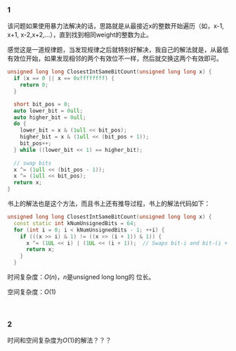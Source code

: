 ### 1
该问题如果使用暴力法解决的话，思路就是从最接近x的整数开始遍历（如，x-1, x+1, x-2,x+2,...），直到找到相同weight的整数为止。

感觉这是一道规律题，当发现规律之后就特别好解决，我自己的解法就是，从最低有效位开始，如果发现相邻的两个有效位不一样，然后就交换这两个有效即可。
```c++
unsigned long long ClosestIntSameBitCount(unsigned long long x) {
  if (x == 0 || x == 0xffffffff) {
    return 0;
  }

  short bit_pos = 0;
  auto lower_bit = 0ull;
  auto higher_bit = 0ull;
  do {
    lower_bit = x & (1ull << bit_pos);
    higher_bit = x & (1ull << (bit_pos + 1));
    bit_pos++;
  } while ((lower_bit << 1) == higher_bit);
 
  // swap bits
  x ^= (1ull << (bit_pos - 1));
  x ^= (1ull << bit_pos);
  return x;
}
```
书上的解法也是这个方法，而且书上还有推导过程，书上的解法代码如下：
```c++
unsigned long long ClosestIntSameBitCount(unsigned long long x) {
  const static int kNumUnsignedBits = 64;
  for (int i = 0; i < kNumUnsignedBits - 1; ++i) {
    if (((x >> i) & 1) != ((x >> (i + 1)) & 1)) {
      x ^= (1UL << i) | (1UL << (i + 1));  // Swaps bit-i and bit-(i + 1).
      return x;
    }
  }
```
时间复杂度：$O(n)$，$n$是unsigned long long的
位长。

空间复杂度：$O(1)$

 <br>

 ### 2
 时间和空间复杂度为$O(1)$的解法？？？